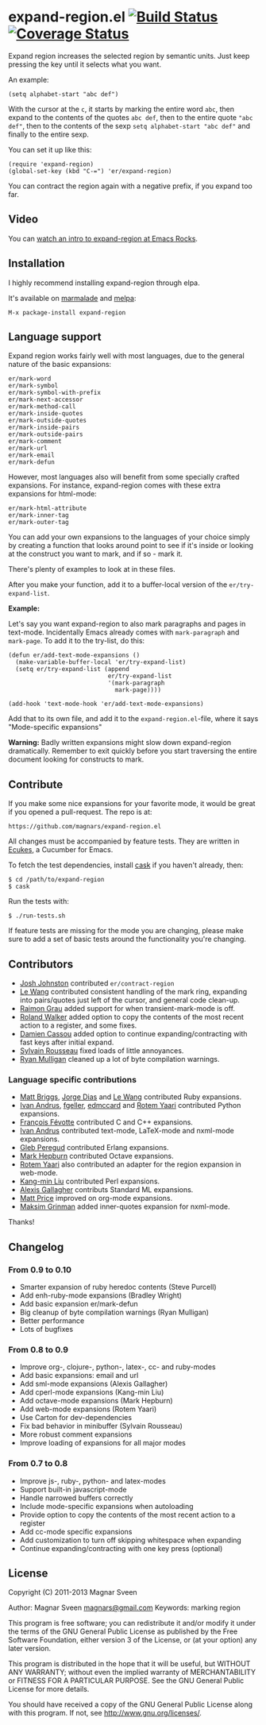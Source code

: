 # expand-region.el [![Build Status](https://secure.travis-ci.org/magnars/expand-region.el.png)](http://travis-ci.org/magnars/expand-region.el) [![Coverage Status](https://img.shields.io/coveralls/magnars/expand-region.el.svg)](https://coveralls.io/r/magnars/expand-region.el)

Expand region increases the selected region by semantic units. Just keep
pressing the key until it selects what you want.

An example:

    (setq alphabet-start "abc def")

With the cursor at the `c`, it starts by marking the entire word `abc`, then
expand to the contents of the quotes `abc def`, then to the entire quote
`"abc def"`, then to the contents of the sexp `setq alphabet-start "abc def"`
and finally to the entire sexp.

You can set it up like this:

    (require 'expand-region)
    (global-set-key (kbd "C-=") 'er/expand-region)

You can contract the region again with a negative prefix, if you expand too far.

## Video

You can [watch an intro to expand-region at Emacs Rocks](http://emacsrocks.com/e09.html).

## Installation

I highly recommend installing expand-region through elpa.

It's available on [marmalade](http://marmalade-repo.org/) and
[melpa](http://melpa.milkbox.net/):

    M-x package-install expand-region

## Language support

Expand region works fairly well with most languages, due to the general
nature of the basic expansions:

    er/mark-word
    er/mark-symbol
    er/mark-symbol-with-prefix
    er/mark-next-accessor
    er/mark-method-call
    er/mark-inside-quotes
    er/mark-outside-quotes
    er/mark-inside-pairs
    er/mark-outside-pairs
    er/mark-comment
    er/mark-url
    er/mark-email
    er/mark-defun

However, most languages also will benefit from some specially crafted
expansions. For instance, expand-region comes with these extra expansions for
html-mode:

    er/mark-html-attribute
    er/mark-inner-tag
    er/mark-outer-tag

You can add your own expansions to the languages of your choice simply by
creating a function that looks around point to see if it's inside or looking
at the construct you want to mark, and if so - mark it.

There's plenty of examples to look at in these files.

After you make your function, add it to a buffer-local version of
the `er/try-expand-list`.

**Example:**

Let's say you want expand-region to also mark paragraphs and pages in
text-mode. Incidentally Emacs already comes with `mark-paragraph` and
`mark-page`. To add it to the try-list, do this:

    (defun er/add-text-mode-expansions ()
      (make-variable-buffer-local 'er/try-expand-list)
      (setq er/try-expand-list (append
                                er/try-expand-list
                                '(mark-paragraph
                                  mark-page))))

    (add-hook 'text-mode-hook 'er/add-text-mode-expansions)

Add that to its own file, and add it to the `expand-region.el`-file,
where it says "Mode-specific expansions"

**Warning:** Badly written expansions might slow down expand-region
dramatically. Remember to exit quickly before you start traversing
the entire document looking for constructs to mark.

## Contribute

If you make some nice expansions for your favorite mode, it would be
great if you opened a pull-request. The repo is at:

    https://github.com/magnars/expand-region.el

All changes must be accompanied by feature tests.
They are written in [Ecukes](http://ecukes.info), a Cucumber for Emacs.

To fetch the test dependencies, install
[cask](https://github.com/rejeep/cask.el) if you haven't already,
then:

    $ cd /path/to/expand-region
    $ cask

Run the tests with:

    $ ./run-tests.sh

If feature tests are missing for the mode you are changing, please make
sure to add a set of basic tests around the functionality you're changing.

## Contributors

* [Josh Johnston](https://github.com/joshwnj) contributed `er/contract-region`
* [Le Wang](https://github.com/lewang) contributed consistent handling of the mark ring, expanding into pairs/quotes just left of the cursor, and general code clean-up.
* [Raimon Grau](https://github.com/kidd) added support for when transient-mark-mode is off.
* [Roland Walker](https://github.com/rolandwalker) added option to copy the contents of the most recent action to a register, and some fixes.
* [Damien Cassou](https://github.com/DamienCassou) added option to continue expanding/contracting with fast keys after initial expand.
* [Sylvain Rousseau](https://github.com/thisirs) fixed loads of little annoyances.
* [Ryan Mulligan](https://github.com/ryantm) cleaned up a lot of byte compilation warnings.

### Language specific contributions

* [Matt Briggs](https://github.com/mbriggs), [Jorge Dias](https://github.com/diasjorge) and [Le Wang](https://github.com/lewang) contributed Ruby expansions.
* [Ivan Andrus](https://github.com/gvol), [fgeller](https://github.com/fgeller), [edmccard](https://github.com/edmccard) and [Rotem Yaari](https://github.com/vmalloc) contributed Python expansions.
* [François Févotte](https://github.com/ffevotte) contributed C and C++ expansions.
* [Ivan Andrus](https://github.com/gvol) contributed text-mode, LaTeX-mode and nxml-mode expansions.
* [Gleb Peregud](https://github.com/gleber) contributed Erlang expansions.
* [Mark Hepburn](https://github.com/markhepburn) contributed Octave expansions.
* [Rotem Yaari](https://github.com/vmalloc) also contributed an adapter for the region expansion in web-mode.
* [Kang-min Liu](https://github.com/gugod) contributed Perl expansions.
* [Alexis Gallagher](https://github.com/algal) contributs Standard ML expansions.
* [Matt Price](https://github.com/titaniumbones) improved on org-mode expansions.
* [Maksim Grinman](https://github.com/maksle) added inner-quotes expansion for nxml-mode.

Thanks!

## Changelog

### From 0.9 to 0.10

* Smarter expansion of ruby heredoc contents (Steve Purcell)
* Add enh-ruby-mode expansions (Bradley Wright)
* Add basic expansion er/mark-defun
* Big cleanup of byte compilation warnings (Ryan Mulligan)
* Better performance
* Lots of bugfixes

### From 0.8 to 0.9

* Improve org-, clojure-, python-, latex-, cc- and ruby-modes
* Add basic expansions: email and url
* Add sml-mode expansions (Alexis Gallagher)
* Add cperl-mode expansions (Kang-min Liu)
* Add octave-mode expansions (Mark Hepburn)
* Add web-mode expansions (Rotem Yaari)
* Use Carton for dev-dependencies
* Fix bad behavior in minibuffer (Sylvain Rousseau)
* More robust comment expansions
* Improve loading of expansions for all major modes

### From 0.7 to 0.8

* Improve js-, ruby-, python- and latex-modes
* Support built-in javascript-mode
* Handle narrowed buffers correctly
* Include mode-specific expansions when autoloading
* Provide option to copy the contents of the most recent action to a register
* Add cc-mode specific expansions
* Add customization to turn off skipping whitespace when expanding
* Continue expanding/contracting with one key press (optional)

## License

Copyright (C) 2011-2013 Magnar Sveen

Author: Magnar Sveen <magnars@gmail.com>
Keywords: marking region

This program is free software; you can redistribute it and/or modify
it under the terms of the GNU General Public License as published by
the Free Software Foundation, either version 3 of the License, or
(at your option) any later version.

This program is distributed in the hope that it will be useful,
but WITHOUT ANY WARRANTY; without even the implied warranty of
MERCHANTABILITY or FITNESS FOR A PARTICULAR PURPOSE.  See the
GNU General Public License for more details.

You should have received a copy of the GNU General Public License
along with this program.  If not, see <http://www.gnu.org/licenses/>.
